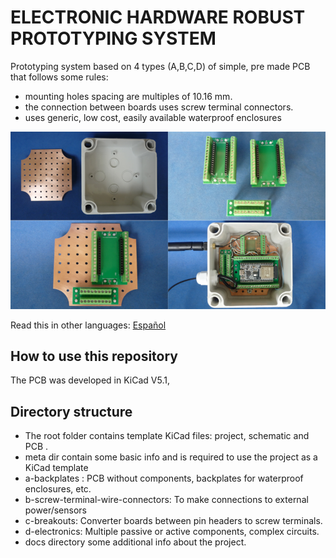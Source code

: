 
# ELECTRONIC HARDWARE ROBUST PROTOTYPING SYSTEM

Prototyping system based on 4 types (A,B,C,D) of simple, pre made PCB that follows some rules:

* mounting holes spacing are multiples of 10.16 mm.
* the connection between boards uses screw terminal connectors.
* uses generic, low cost, easily available waterproof enclosures


![TUSISTEMITA](/assets/img/tusistemita.png)

Read this in other languages: [Español](/assets/markdown/README.es.md)


## How to use this repository

The PCB was developed in KiCad V5.1,


## Directory structure

* The root folder contains template KiCad files: project, schematic and PCB .
* meta dir contain some basic info and is required to use the project as a KiCad template
* a-backplates :  PCB without components, backplates for waterproof enclosures, etc.
* b-screw-terminal-wire-connectors: To make connections to external power/sensors
* c-breakouts: Converter boards between pin headers to screw terminals.
* d-electronics: Multiple passive or active components, complex circuits.
* docs directory some additional info about the project.

